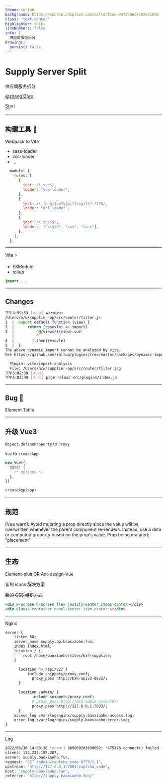 ```yaml
---
theme: seriph
background: https://source.unsplash.com/collection/94734566/1920x1080
class: 'text-center'
highlighter: shiki
lineNumbers: false
info: |
  供应商服务拆分
drawings:
  persist: false
---
```


# Supply Server Split

供应商服务拆分

@[zhang13pro](https://github.com/zhang13pro)

<div class="pt-12">
  <span @click="$slidev.nav.next" class="px-2 py-1 rounded cursor-pointer" hover="bg-white bg-opacity-10">
    Start <carbon:arrow-right class="inline"/>
  </span>
</div>

<div class="abs-br m-6 flex gap-2">
  <button @click="$slidev.nav.openInEditor()" title="Open in Editor" class="text-xl icon-btn opacity-50 !border-none !hover:text-white">
    <carbon:edit />
  </button>
  <a href="https://github.com/zhang13pro" target="_blank" alt="GitHub"
    class="text-xl icon-btn opacity-50 !border-none !hover:text-white">
    <carbon-logo-github />
  </a>
</div>

<!-- https://juejin.cn/post/6844903838449664013 -->

---

## 构建工具 🔧

Webpack to Vite

- sass-loader
- css-loader
- ...

<v-click>

```js {monaco}
  module: {
    rules: [
      {
        test: /\.vue$/,
        loader: "vue-loader",
      },
      {
        test: /\.(png|jpe?g|gif|svg)(\?.*)?$/,
        loader: "url-loader",
      },
      {
        test: /\.scss$/,
        loaders: ["style", "css", "sass"],
      },
    ],
  },
```

</v-click>

---

Vite ⚡️

- ESModule
- rollup

<v-click>

```js {monaco}
import ...
```

</v-click>

---

## Changes

```bash
下午4:59:53 [vite] warning:
/Users/h/w/supplier-op/src/router/filter.js
1  |  export default function (view) {
2  |      return (resovle) => import(
3  |          `@/views/${view}.vue`
   |          ^
4  |        ).then(resovle)
5  |  }
The above dynamic import cannot be analyzed by vite.
See https://github.com/rollup/plugins/tree/master/packages/dynamic-import-vars#limitations for supported dynamic import formats. If this is intended to be left as-is, you can use the /* @vite-ignore */ comment inside the import() call to suppress this warning.

  Plugin: vite:import-analysis
  File: /Users/h/w/supplier-op/src/router/filter.jsg
下午5:02:39 [vite]
下午5:02:48 [vite] page reload src/plugins/index.js
```

---

## Bug 🐛

Element Table

---

## 升级 Vue3

`Object.defineProperty` to `Proxy`

`Vue` to `createApp`

<v-click>

```js {monaco}
new Vue({
  data: {
    /* options */
  },
})
```

</v-click>

<v-click>

```js {monaco}
createApp(app)
```

</v-click>

<!-- 原型 -->

---

## 规范

[Vue warn]: Avoid mutating a prop directly since the value will be overwritten whenever the parent component re-renders. Instead, use a data or computed property based on the prop's value. Prop being mutated: "placement"

---

## 生态

<v-click>

Element-plus OR Ant-design-Vue

</v-click>

<v-click>

新的 icons 解决方案

</v-click>

<v-click>

~~新的 CSS 组织方式~~

```html {monaco}
<div w-screen h-screen flex justify-center items-center></div>
<div class="container panel-center item-center"></div>
```

</v-click>

---

Nginx

```bash {monaco}
server {
    listen 80;
    server_name supply.op.baoxiaohe.fun;
    index index.html;
    location / {
        root /home/baoxiaohe/sites/bxh-supplier;
    }

	  location ^~ /api/v2/ {
	      include snippets/proxy.conf;
		    proxy_pass http://bxh-apiv2-dev2/;
	  }

	  location /admin/ {
		    include snippets/proxy.conf;
		    # proxy_pass http://bxh-admin-release/;
		    proxy_pass http://127.0.0.1:7003/;
	  }
    access_log /var/log/nginx/supply.baoxiaohe-access.log;
    error_log /var/log/nginx/supply.baoxiaohe-error.log;
}
```

---

Log

```bash
2022/06/30 14:58:18 [error] 3690692#3690692: *475376 connect() failed (111: Connection refused) while connecting to upstream,
client: 122.233.188.207,
server: supply.baoxiaohe.fun,
request: "GET /admin/captcha_code HTTP/1.1",
upstream: "http://127.0.0.1:7003/captcha_code",
host: "supply.baoxiaohe.fun",
referrer: "http://supply.baoxiaohe.fun/"
```
